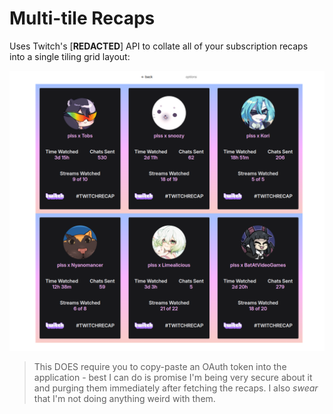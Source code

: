 # Multi-tile Recaps

Uses Twitch's [**REDACTED**] API to collate all of your subscription recaps into
a single tiling grid layout:

![screenshot](screenshot.png)

> This DOES require you to copy-paste an OAuth token into the application - best
> I can do is promise I'm being very secure about it and purging them
> immediately after fetching the recaps. I also _swear_ that I'm not doing
> anything weird with them.
